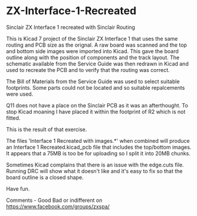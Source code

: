 # ZX-Interface-1-Recreated
Sinclair ZX Interface 1 recreated with Sinclair Routing

This is Kicad 7 project of the Sinclair ZX Interface 1 that uses the same routing and PCB size as the orignal.
A raw board was scanned and the top and bottom side images were imported into Kicad. This gave the board outline 
along with the position of components and the track layout.
The schematic available from the Service Guide was then redrawn in Kicad and used to recreate the PCB and to verify that the routing was correct.

The Bill of Materials from the Service Guide was used to select suitable footprints. Some parts could not be located and so suitable repalcements were used.

Q11 does not have a place on the Sinclair PCB as it was an afterthought. To stop Kicad moaning I have placed it within the footprint of R2 which is not fitted.

This is the result of that exercise.

The files 'Interface 1 Recreated with images.*' when combined will produce an Interface 1 Recreated.kicad_pcb file that includes the top/bottom images.
It appears that a 75MB is too be for uploading so I split it into 20MB chunks.

Sometimes Kicad complains that there is an issue with the edge.cuts file. Running DRC will show what it doesn't like and it's easy to fix so that the board outline is a closed shape.

Have fun.

Comments - Good Bad or indifferent on https://www.facebook.com/groups/zxspa/
